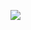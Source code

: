 <p>
<img src="https://user-images.githubusercontent.com/96442866/161406299-29bd4320-0939-45ce-8f68-1e4230709418.png"/></p>


<p>
<a href="https://stackoverclone.herokuapp.com/#/"></a>
  </p>

